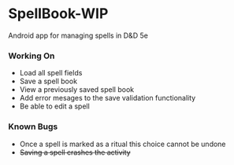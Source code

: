 # SpellBook-WIP
Android app for managing spells in D&D 5e

<h3>Working On</h3>

- Load all spell fields
- Save a spell book
- View a previously saved spell book
- Add error mesages to the save validation functionality
- Be able to edit a spell 

<h3>Known Bugs</h3>

- Once a spell is marked as a ritual this choice cannot be undone
- ~~Saving a spell crashes the activity~~
